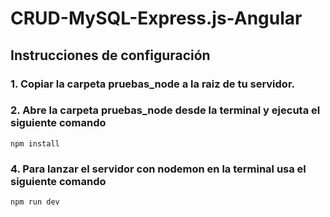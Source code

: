 # CRUD-MySQL-Express.js-Angular

## Instrucciones de configuración

### 1. Copiar la carpeta pruebas_node a la raiz de tu servidor.

### 2. Abre la carpeta pruebas_node desde la terminal y ejecuta el siguiente comando

```
npm install
```
  
### 4. Para lanzar el servidor con nodemon en la terminal usa el siguiente comando

```
npm run dev
```

